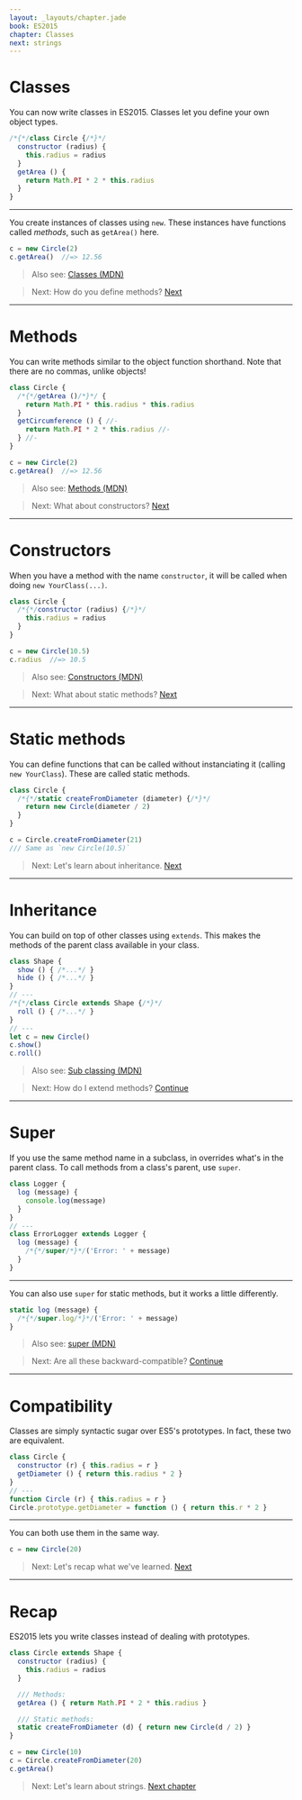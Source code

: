 ```yaml
---
layout: _layouts/chapter.jade
book: ES2015
chapter: Classes
next: strings
---
```


# Classes

You can now write classes in ES2015. Classes let you define your own object types.

```js
/*{*/class Circle {/*}*/
  constructor (radius) {
    this.radius = radius
  }
  getArea () {
    return Math.PI * 2 * this.radius
  }
}
```

---

You create instances of classes using `new`. These instances have functions called *methods*, such as `getArea()` here.

```js
c = new Circle(2)
c.getArea()  //=> 12.56
```

> Also see: [Classes (MDN)](https://developer.mozilla.org/en-US/docs/Web/JavaScript/Reference/Classes)

<!-- -->

> Next: How do you define methods? [Next](#methods)

* * * * * * * * * * * * * * * * * * * * * * * * * * * * * * * * * * * * * * *

# Methods

You can write methods similar to the object function shorthand. Note that there are no commas, unlike objects!

```js
class Circle {
  /*{*/getArea ()/*}*/ {
    return Math.PI * this.radius * this.radius
  }
  getCircumference () { //-
    return Math.PI * 2 * this.radius //-
  } //-
}
```

```js
c = new Circle(2)
c.getArea()  //=> 12.56
```

> Also see: [Methods (MDN)](https://developer.mozilla.org/en-US/docs/Web/JavaScript/Reference/Classes#Prototype_methods)

<!-- -->

> Next: What about constructors? [Next](#constructors)

* * * * * * * * * * * * * * * * * * * * * * * * * * * * * * * * * * * * * * *

# Constructors

When you have a method with the name `constructor`, it will be called when doing `new YourClass(...)`.

```js
class Circle {
  /*{*/constructor (radius) {/*}*/
    this.radius = radius
  }
}
```

```js
c = new Circle(10.5)
c.radius  //=> 10.5
```

> Also see: [Constructors (MDN)](https://developer.mozilla.org/en-US/docs/Web/JavaScript/Reference/Classes/constructor)

> Next: What about static methods? [Next](#static-methods)

* * * * * * * * * * * * * * * * * * * * * * * * * * * * * * * * * * * * * * *

# Static methods

You can define functions that can be called without instanciating it (calling `new YourClass`). These are called static methods.

```js
class Circle {
  /*{*/static createFromDiameter (diameter) {/*}*/
    return new Circle(diameter / 2)
  }
}
```

```js
c = Circle.createFromDiameter(21)
/// Same as `new Circle(10.5)`
```

> Next: Let's learn about inheritance. [Next](#inheritance)

* * * * * * * * * * * * * * * * * * * * * * * * * * * * * * * * * * * * * * *

# Inheritance

You can build on top of other classes using `extends`. This makes the methods of the parent class available in your class.

```js
class Shape {
  show () { /*...*/ }
  hide () { /*...*/ }
}
// ---
/*{*/class Circle extends Shape {/*}*/
  roll () { /*...*/ }
}
// ---
let c = new Circle()
c.show()
c.roll()
```

> Also see: [Sub classing (MDN)](https://developer.mozilla.org/en-US/docs/Web/JavaScript/Reference/Classes#Sub_classing_with_extends)

<!-- -->

> Next: How do I extend methods? [Continue](#compatibility)

* * * * * * * * * * * * * * * * * * * * * * * * * * * * * * * * * * * * * * *

# Super

If you use the same method name in a subclass, in overrides what's in the parent class. To call methods from a class's parent, use `super`.

```js
class Logger {
  log (message) {
    console.log(message)
  }
}
// ---
class ErrorLogger extends Logger {
  log (message) {
    /*{*/super/*}*/('Error: ' + message)
  }
}
```

---

You can also use `super` for static methods, but it works a little differently.

```js
static log (message) {
  /*{*/super.log/*}*/('Error: ' + message)
}
```

> Also see: [super (MDN)](https://developer.mozilla.org/en-US/docs/Web/JavaScript/Reference/Operators/super)

<!-- -->

> Next: Are all these backward-compatible? [Continue](#compatibility)

* * * * * * * * * * * * * * * * * * * * * * * * * * * * * * * * * * * * * * *

# Compatibility

Classes are simply syntactic sugar over ES5's prototypes. In fact, these two are equivalent.

```js
class Circle {
  constructor (r) { this.radius = r }
  getDiameter () { return this.radius * 2 }
}
// ---
function Circle (r) { this.radius = r }
Circle.prototype.getDiameter = function () { return this.r * 2 }
```

---

You can both use them in the same way.

```js
c = new Circle(20)
```

> Next: Let's recap what we've learned. [Next](#recap)

* * * * * * * * * * * * * * * * * * * * * * * * * * * * * * * * * * * * * * *

# Recap

ES2015 lets you write classes instead of dealing with prototypes.

```js
class Circle extends Shape {
  constructor (radius) {
    this.radius = radius
  }

  /// Methods:
  getArea () { return Math.PI * 2 * this.radius }

  /// Static methods:
  static createFromDiameter (d) { return new Circle(d / 2) }
}
```

```js
c = new Circle(10)
c = Circle.createFromDiameter(20)
c.getArea()
```

> Next: Let's learn about strings. [Next chapter](strings)
